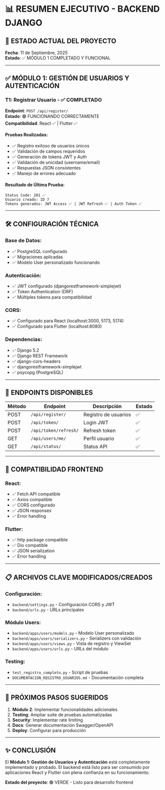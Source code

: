 # 📊 RESUMEN EJECUTIVO - BACKEND DJANGO

## 🎯 ESTADO ACTUAL DEL PROYECTO

**Fecha**: 11 de Septiembre, 2025  
**Estado**: ✅ MÓDULO 1 COMPLETADO Y FUNCIONAL

---

## ✅ MÓDULO 1: GESTIÓN DE USUARIOS Y AUTENTICACIÓN

### T1: Registrar Usuario - ✅ COMPLETADO

**Endpoint**: `POST /api/register/`  
**Estado**: 🟢 FUNCIONANDO CORRECTAMENTE  
**Compatibilidad**: React ✅ | Flutter ✅

#### Pruebas Realizadas:
- ✅ Registro exitoso de usuarios únicos
- ✅ Validación de campos requeridos
- ✅ Generación de tokens JWT y Auth
- ✅ Validación de unicidad (username/email)
- ✅ Respuestas JSON consistentes
- ✅ Manejo de errores adecuado

#### Resultado de Última Prueba:
```
Status Code: 201 ✅
Usuario creado: ID 7
Tokens generados: JWT Access ✅ | JWT Refresh ✅ | Auth Token ✅
```

---

## 🛠️ CONFIGURACIÓN TÉCNICA

### Base de Datos:
- ✅ PostgreSQL configurado
- ✅ Migraciones aplicadas
- ✅ Modelo User personalizado funcionando

### Autenticación:
- ✅ JWT configurado (djangorestframework-simplejwt)
- ✅ Token Authentication (DRF)
- ✅ Múltiples tokens para compatibilidad

### CORS:
- ✅ Configurado para React (localhost:3000, 5173, 5174)
- ✅ Configurado para Flutter (localhost:8080)

### Dependencias:
- ✅ Django 5.2
- ✅ Django REST Framework
- ✅ django-cors-headers
- ✅ djangorestframework-simplejwt
- ✅ psycopg (PostgreSQL)

---

## 🚀 ENDPOINTS DISPONIBLES

| Método | Endpoint | Descripción | Estado |
|--------|----------|-------------|---------|
| POST | `/api/register/` | Registro de usuarios | ✅ |
| POST | `/api/token/` | Login JWT | ✅ |
| POST | `/api/token/refresh/` | Refresh token | ✅ |
| GET | `/api/users/me/` | Perfil usuario | ✅ |
| GET | `/api/status/` | Status API | ✅ |

---

## 📱 COMPATIBILIDAD FRONTEND

### React:
- ✅ Fetch API compatible
- ✅ Axios compatible
- ✅ CORS configurado
- ✅ JSON responses
- ✅ Error handling

### Flutter:
- ✅ http package compatible
- ✅ Dio compatible  
- ✅ JSON serialization
- ✅ Error handling

---

## 📋 ARCHIVOS CLAVE MODIFICADOS/CREADOS

### Configuración:
- `backend/settings.py` - Configuración CORS y JWT
- `backend/urls.py` - URLs principales

### Módulo Users:
- `backend/apps/users/models.py` - Modelo User personalizado
- `backend/apps/users/serializers.py` - Serializers con validación
- `backend/apps/users/views.py` - Vista de registro y ViewSet
- `backend/apps/users/urls.py` - URLs del módulo

### Testing:
- `test_registro_completo.py` - Script de pruebas
- `DOCUMENTACION_REGISTRO_USUARIOS.md` - Documentación completa

---

## 🎯 PRÓXIMOS PASOS SUGERIDOS

1. **Módulo 2**: Implementar funcionalidades adicionales
2. **Testing**: Ampliar suite de pruebas automatizadas
3. **Security**: Implementar rate limiting
4. **Docs**: Generar documentación Swagger/OpenAPI
5. **Deploy**: Configurar para producción

---

## ✨ CONCLUSIÓN

El **Módulo 1: Gestión de Usuarios y Autenticación** está completamente implementado y probado. El backend está listo para ser consumido por aplicaciones React y Flutter con plena confianza en su funcionamiento.

**Estado del proyecto**: 🟢 VERDE - Listo para desarrollo frontend
